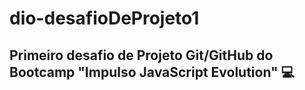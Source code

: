 # dio-desafioDeProjeto1
## Primeiro desafio de Projeto Git/GitHub do Bootcamp "Impulso JavaScript Evolution" :computer:

